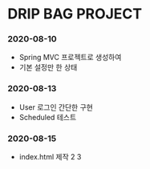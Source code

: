 # DRIP BAG PROJECT

### 2020-08-10
* Spring MVC 프로젝트로 생성하여 
* 기본 설정만 한 상태

### 2020-08-13
* User 로그인 간단한 구현
* Scheduled 테스트

### 2020-08-15
* index.html 제작
2
3
